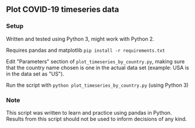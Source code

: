 ## Plot COVID-19 timeseries data

### Setup
Written and tested using Python 3, might work with Python 2.

Requires pandas and matplotlib
`pip install -r requirements.txt`

Edit "Parameters" section of `plot_timeseries_by_country.py`, making sure that the country name chosen is one in the actual data set (example: USA is in the data set as "US").

Run the script with `python plot_timeseries_by_country.py` (using Python 3)

### Note
This script was written to learn and practice using pandas in Python. Results from this script should not be used to inform decisions of any kind.